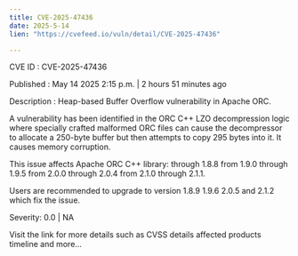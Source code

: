 ```yaml
---
title: CVE-2025-47436
date: 2025-5-14
lien: "https://cvefeed.io/vuln/detail/CVE-2025-47436"

---
```


CVE ID : CVE-2025-47436

Published :  May 14
2025
2:15 p.m. | 2 hours
51 minutes ago

Description : Heap-based Buffer Overflow vulnerability in Apache ORC.

A vulnerability has been identified in the ORC C++ LZO decompression logic
where specially crafted malformed ORC files can cause the decompressor to allocate a 250-byte buffer but then attempts to copy 295 bytes into it. It causes memory corruption.

This issue affects Apache ORC C++ library: through 1.8.8
from 1.9.0 through 1.9.5
from 2.0.0 through 2.0.4
from 2.1.0 through 2.1.1.

Users are recommended to upgrade to version 1.8.9
1.9.6
2.0.5
and 2.1.2
which fix the issue.

Severity: 0.0 | NA

Visit the link for more details
such as CVSS details
affected products
timeline
and more...
